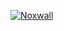 <a href="https://half-guinea-press.github.io/Nocturnal_Campaign/images/Noxwall.jpg"><img src="https://half-guinea-press.github.io/Nocturnal_Campaign/images/Noxwall.jpg" alt="Noxwall"></a>
